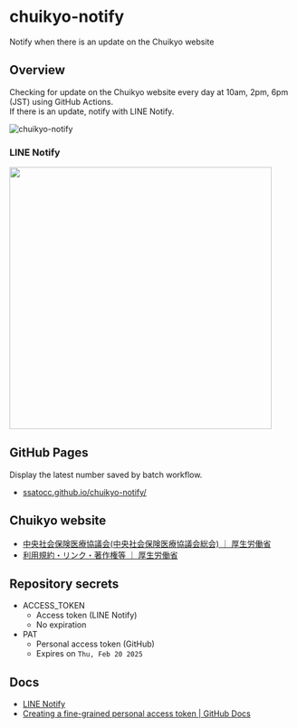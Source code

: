 # chuikyo-notify
Notify when there is an update on the Chuikyo website

## Overview

Checking for update on the Chuikyo website every day at 10am, 2pm, 6pm (JST) using GitHub Actions.<br>
If there is an update, notify with LINE Notify.

![chuikyo-notify](https://github.com/ssatocc/chuikyo-notify/assets/153752928/895f29b7-36da-4585-81d0-7d2d255934d1)

### LINE Notify

<img src="https://github.com/ssatocc/chuikyo-notify/assets/153752928/274ed308-fb86-48a0-8e05-a48e022b9eb6" width="463px">

## GitHub Pages

Display the latest number saved by batch workflow.

- [ssatocc.github.io/chuikyo-notify/](https://ssatocc.github.io/chuikyo-notify/)

## Chuikyo website

- [中央社会保険医療協議会(中央社会保険医療協議会総会) ｜ 厚生労働省](https://www.mhlw.go.jp/stf/shingi/shingi-chuo_128154.html)
- [利用規約・リンク・著作権等 ｜ 厚生労働省](https://www.mhlw.go.jp/chosakuken/index.html)

## Repository secrets

- ACCESS_TOKEN
  - Access token (LINE Notify)
  - No expiration
- PAT
  - Personal access token (GitHub)
  - Expires on `Thu, Feb 20 2025`

## Docs

- [LINE Notify](https://notify-bot.line.me/ja/)
- [Creating a fine-grained personal access token | GitHub Docs](https://docs.github.com/en/authentication/keeping-your-account-and-data-secure/managing-your-personal-access-tokens#creating-a-fine-grained-personal-access-token)
